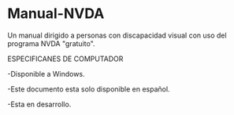# Manual-NVDA
Un manual dirigido a personas con discapacidad visual con uso del programa NVDA "gratuito". 

ESPECIFICANES DE COMPUTADOR

-Disponible a Windows.

-Este documento esta solo disponible en español.

-Esta en desarrollo.



